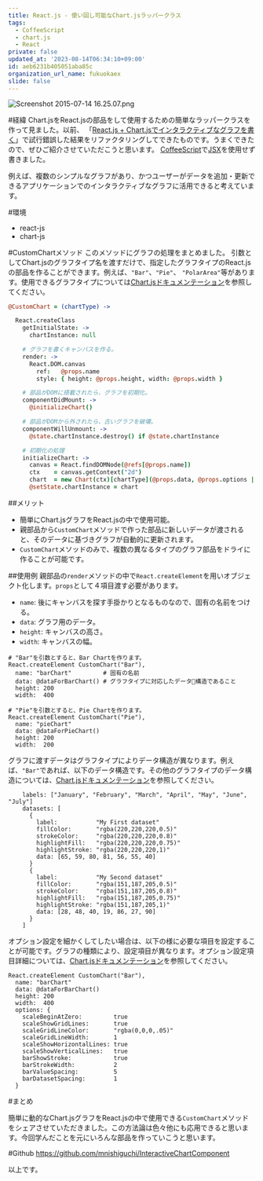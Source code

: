 ```yaml
---
title: React.js - 使い回し可能なChart.jsラッパークラス
tags:
  - CoffeeScript
  - chart.js
  - React
private: false
updated_at: '2023-08-14T06:34:10+09:00'
id: aeb6231b405051aba85c
organization_url_name: fukuokaex
slide: false
---
```

![Screenshot 2015-07-14 16.25.07.png](https://qiita-image-store.s3.amazonaws.com/0/82804/02afbf45-52ce-476f-b304-7d1862f6d2ea.png)

#経緯
Chart.jsをReact.jsの部品をして使用するための簡単なラッパークラスを作って見ました。以前、 「[React.js + Chart.jsでインタラクティブなグラフを書く](http://qiita.com/mnishiguchi/items/226c0a4bd85e4da54f42)」で試行錯誤した結果をリファクタリングしてできたものです。うまくできたので、ぜひご紹介させていただこうと思います。
[CoffeeScript](http://coffeescript.org/
)で[JSX](https://facebook.github.io/react/docs/jsx-in-depth.html)を使用せず書きました。

例えば、複数のシンプルなグラフがあり、かつユーザーがデータを追加・更新できるアプリケーションでのインタラクティブなグラフに活用できると考えています。

#環境

- react-js
- chart-js

#CustomChartメソッド
このメソッドにグラフの処理をまとめました。
引数としてChart.jsのグラフタイプ名を渡すだけで、指定したグラフタイプのReact.js の部品を作ることができます。例えば、`"Bar"`、`"Pie"`、 `"PolarArea"`等があります。使用できるグラフタイプについては[Chart.jsドキュメンテーション](http://www.chartjs.org/docs/#polar-area-chart)を参照してください。

```coffeescript:custom_chart.js.coffee
@CustomChart = (chartType) ->

  React.createClass
    getInitialState: ->
      chartInstance: null

    # グラフを書くキャンバスを作る。
    render: ->
      React.DOM.canvas
        ref:   @props.name
        style: { height: @props.height, width: @props.width }

    # 部品がDOMに搭載されたら、グラフを初期化。
    componentDidMount: ->
      @initializeChart()

    # 部品がDOMから外されたら、古いグラフを破壊。
    componentWillUnmount: ->
      @state.chartInstance.destroy() if @state.chartInstance

    # 初期化の処理
    initializeChart: ->
      canvas = React.findDOMNode(@refs[@props.name])
      ctx    = canvas.getContext("2d")
      chart  = new Chart(ctx)[chartType](@props.data, @props.options || {})
      @setState.chartInstance = chart
```

##メリット

- 簡単にChart.jsグラフをReact.jsの中で使用可能。
- 親部品から`CustomChart`メソッドで作った部品に新しいデータが渡されると、そのデータに基づきグラフが自動的に更新されます。
- `CustomChart`メソッドのみで、複数の異なるタイプのグラフ部品をドライに作ることが可能です。


##使用例
親部品の`render`メソッドの中で`React.createElement`を用いオブジェクト化します。`props`として４項目渡す必要があります。

- `name`:   後にキャンバスを探す手掛かりとなるものなので、固有の名前をつける。
- `data`:   グラフ用のデータ。
- `height`: キャンバスの高さ。
- `width`:  キャンバスの幅。

```coffeescript:CustomChartメソッド使用例
# "Bar"を引数とすると、Bar Chartを作ります。
React.createElement CustomChart("Bar"),
  name: "barChart"         # 固有の名前
  data: @dataForBarChart() # グラフタイプに対応したデータ構造であること
  height: 200
  width:  400

# "Pie"を引数とすると、Pie Chartを作ります。
React.createElement CustomChart("Pie"),
  name: "pieChart"
  data: @dataForPieChart()
  height: 200
  width:  200
```

グラフに渡すデータはグラフタイプによりデータ構造が異なります。例えば、`"Bar"`であれば、以下のデータ構造です。その他のグラフタイプのデータ構造については、[Chart.jsドキュメンテーション](http://www.chartjs.org/docs/#polar-area-chart)を参照してください。

```coffeescript:棒グラフのデータ構造
    labels: ["January", "February", "March", "April", "May", "June", "July"]
    datasets: [
      {
        label:           "My First dataset"
        fillColor:       "rgba(220,220,220,0.5)"
        strokeColor:     "rgba(220,220,220,0.8)"
        highlightFill:   "rgba(220,220,220,0.75)"
        highlightStroke: "rgba(220,220,220,1)"
        data: [65, 59, 80, 81, 56, 55, 40]
      }
      {
        label:           "My Second dataset"
        fillColor:       "rgba(151,187,205,0.5)"
        strokeColor:     "rgba(151,187,205,0.8)"
        highlightFill:   "rgba(151,187,205,0.75)"
        highlightStroke: "rgba(151,187,205,1)"
        data: [28, 48, 40, 19, 86, 27, 90]
      }
    ]
```

オプション設定を細かくしてしたい場合は、以下の様に必要な項目を設定することが可能です。グラフの種類により、設定項目が異なります。オプション設定項目詳細については、[Chart.jsドキュメンテーション](http://www.chartjs.org/docs/#polar-area-chart)を参照してください。

```coffeescript:オプション設定例
React.createElement CustomChart("Bar"),
  name: "barChart"
  data: @dataForBarChart()
  height: 200
  width:  400
  options: {
    scaleBeginAtZero:         true
    scaleShowGridLines:       true
    scaleGridLineColor:       "rgba(0,0,0,.05)"
    scaleGridLineWidth:       1
    scaleShowHorizontalLines: true
    scaleShowVerticalLines:   true
    barShowStroke:            true
    barStrokeWidth:           2
    barValueSpacing:          5
    barDatasetSpacing:        1
  }
```

#まとめ

簡単に動的なChart.jsグラフをReact.jsの中で使用できる`CustomChart`メソッドをシェアさせていただきました。この方法論は色々他にも応用できると思います。今回学んだことを元にいろんな部品を作っていこうと思います。

#Github
https://github.com/mnishiguchi/InteractiveChartComponent

以上です。
